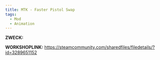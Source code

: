 ```yaml
---
title: MTK - Faster Pistol Swap
tags:
  - Mod
  - Animation
---
```

**ZWECK:** 

**WORKSHOPLINK:** https://steamcommunity.com/sharedfiles/filedetails/?id=3289651152
 <script src="https://www.steamwidgets.net/api/resource/query?type=js&module=workshop&version=v1"></script>
<steam-workshop itemid="3289651152"></steam-workshop>